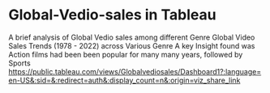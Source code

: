 # Global-Vedio-sales in Tableau
A brief analysis of Global Vedio sales among different Genre 
Global Video  Sales Trends (1978 - 2022) across Various Genre
A key Insight found was Action films had been been popular  for many many years, followed by Sports
https://public.tableau.com/views/Globalvediosales/Dashboard1?:language=en-US&:sid=&:redirect=auth&:display_count=n&:origin=viz_share_link

